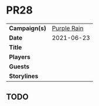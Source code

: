 # PR28

|||
| --- | --- |
| **Campaign(s)** | [Purple Rain](../campaigns/purple-rain.md) | session.3
| **Date** | 2021-06-23 |
| **Title** | |
| **Players** | |
| **Guests** | |
| **Storylines** | |

## TODO
